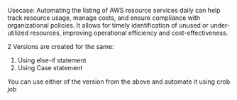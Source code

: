 Usecase: Automating the listing of AWS resource services daily can help track resource usage, manage costs, and ensure compliance with organizational policies. It allows for timely identification of unused or under-utilized resources, improving operational efficiency and cost-effectiveness.

2 Versions are created for the same:
1. Using else-if statement
2. Using Case statement



You can use either of the version from the above and automate it using crob job
